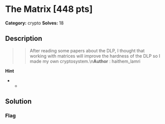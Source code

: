 # The Matrix [448 pts]

**Category:** crypto
**Solves:** 18

## Description
>> After reading some papers about the DLP, I thought that working with matrices will improve the hardness of the DLP so I made my own cryptosystem.\n**Author** : haithem_lamri

**Hint**
* -

## Solution

### Flag

